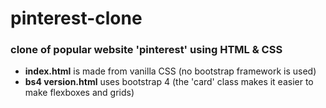 # pinterest-clone
### clone of popular website 'pinterest' using HTML & CSS

* **index.html** is made from vanilla CSS (no bootstrap framework is used)
* **bs4 version.html** uses bootstrap 4 (the 'card' class makes it easier to make flexboxes and grids)





